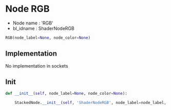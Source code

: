 # Node RGB

- Node name : 'RGB'
- bl_idname : ShaderNodeRGB


``` python
RGB(node_label=None, node_color=None)
```
## Implementation

No implementation in sockets

## Init

``` python
def __init__(self, node_label=None, node_color=None):

    StackedNode.__init__(self, 'ShaderNodeRGB', node_label=node_label, node_color=node_color)
```
